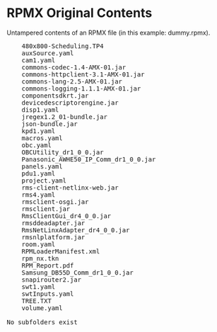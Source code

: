 # RPMX Original Contents
Untampered contents of an RPMX file (in this example: dummy.rpmx).

<pre>
    480x800-Scheduling.TP4
    auxSource.yaml
    cam1.yaml
    commons-codec-1.4-AMX-01.jar
    commons-httpclient-3.1-AMX-01.jar
    commons-lang-2.5-AMX-01.jar
    commons-logging-1.1.1-AMX-01.jar
    componentsdkrt.jar
    devicedescriptorengine.jar
    disp1.yaml
    jregex1.2_01-bundle.jar
    json-bundle.jar
    kpd1.yaml
    macros.yaml
    obc.yaml
    OBCUtility_dr1_0_0.jar
    Panasonic_AWHE50_IP_Comm_dr1_0_0.jar
    panels.yaml
    pdu1.yaml
    project.yaml
    rms-client-netlinx-web.jar
    rms4.yaml
    rmsclient-osgi.jar
    rmsclient.jar
    RmsClientGui_dr4_0_0.jar
    rmsddeadapter.jar
    RmsNetLinxAdapter_dr4_0_0.jar
    rmsnlplatform.jar
    room.yaml
    RPMLoaderManifest.xml
    rpm_nx.tkn
    RPM_Report.pdf
    Samsung_DB55D_Comm_dr1_0_0.jar
    snapirouter2.jar
    swt1.yaml
    swtInputs.yaml
    TREE.TXT
    volume.yaml
    
No subfolders exist

